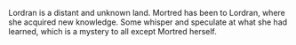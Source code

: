 Lordran is a distant and unknown land. Mortred has been to Lordran, where she acquired new knowledge. Some whisper and speculate at what she had learned, which is a mystery to all except Mortred herself.